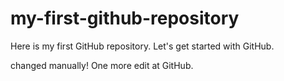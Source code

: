 # my-first-github-repository
Here is my first GitHub repository. Let's get started with GitHub.

changed manually! One more edit at GitHub.
